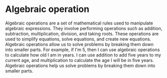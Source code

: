 # Algebraic operation

Algebraic operations are a set of mathematical rules used to manipulate algebraic expressions. They involve performing operations such as addition, subtraction, multiplication, division, and taking roots. These operations are used to simplify equations, solve equations, and create new equations. Algebraic operations allow us to solve problems by breaking them down into smaller parts. For example, if I'm 5, then I can use algebraic operations to calculate how old I am in years. I can use addition to add five years to my current age, and multiplication to calculate the age I will be in five years. Algebraic operations help us solve problems by breaking them down into smaller parts.
